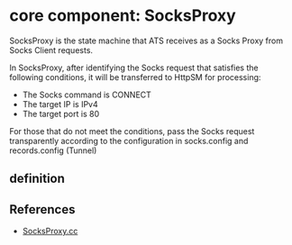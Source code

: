 # core component: SocksProxy

SocksProxy is the state machine that ATS receives as a Socks Proxy from Socks Client requests.

In SocksProxy, after identifying the Socks request that satisfies the following conditions, it will be transferred to HttpSM for processing:

- The Socks command is CONNECT
- The target IP is IPv4
- The target port is 80

For those that do not meet the conditions, pass the Socks request transparently according to the configuration in socks.config and records.config (Tunnel)

## definition

## References

- [SocksProxy.cc](http://github.com/apache/trafficserver/tree/master/proxy/SocksProxy.cc)
